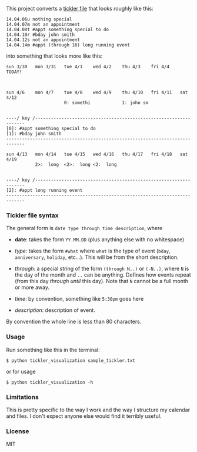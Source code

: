 This project converts a [tickler file][tf] that looks roughly like this:

[tf]: http://en.wikipedia.org/wiki/Tickler_file

    14.04.06u nothing special
    14.04.07m not an appointment
    14.04.08t #appt something special to do
    14.04.10r #bday john smith
    14.04.12s not an appointment
    14.04.14m #appt (through 16) long running event

into something that looks more like this:

    sun 3/30   mon 3/31   tue 4/1    wed 4/2    thu 4/3    fri 4/4    TODAY!



    sun 4/6    mon 4/7    tue 4/8    wed 4/9    thu 4/10   fri 4/11   sat 4/12
                          0: somethi            1: john sm


    ----/ key /------------------------------------------------------------------
    [0]: #appt something special to do
    [1]: #bday john smith
    -----------------------------------------------------------------------------

    sun 4/13   mon 4/14   tue 4/15   wed 4/16   thu 4/17   fri 4/18   sat 4/19
               2>:  long  <2>:  long <2:  long


    ----/ key /------------------------------------------------------------------
    [2]: #appt long running event
    -----------------------------------------------------------------------------

### Tickler file syntax

The general form is `date type through time description`, where

- **date**: takes the form `YY.MM.DD` (plus anything else with no whitespace)

- *type*: takes the form `#what` where `what` is the type of event (`bday`, `anniversary`,
`holiday`, etc...). This will be from the short description.

- *through*: a special string of the form `(through N..)` or `(-N..)`, where `N` is the day
of the month and `..` can be anything. Defines how events repeat (from this day *through until* this day).
Note that `N` cannot be a full month or more away.

- *time*: by convention, something like `5:30pm` goes here

- *description*: description of event.

By convention the whole line is less than 80 characters.

### Usage

Run something like this in the terminal:

    $ python tickler_visualization sample_tickler.txt

or for usage

    $ python tickler_visualization -h

### Limitations

This is pretty specific to the way I work and the way I structure my calendar and files.
I don't expect anyone else would find it terribly useful.

### License

MIT

